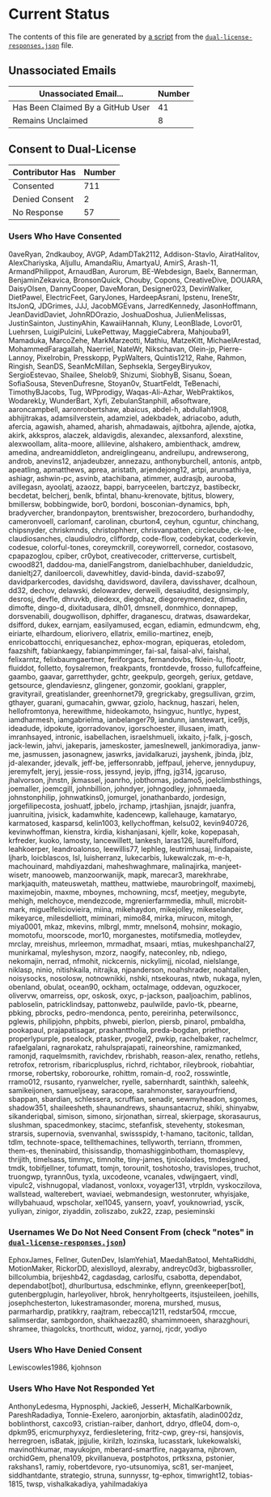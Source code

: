 # Current Status

The contents of this file are generated by [a script](scripts/summarize-dual-license-responses.js)
from the [`dual-license-responses.json`](data/dual-license-responses.json) file.

## Unassociated Emails

| Unassociated Email... | Number |
| --- | --- |
| Has Been Claimed By a GitHub User | 41 |
| Remains Unclaimed | 8 |

## Consent to Dual-License

| Contributor Has | Number |
| --- | --- |
| Consented | 711 |
| Denied Consent | 2 |
| No Response | 57 |

### Users Who Have Consented
0aveRyan, 2ndkauboy, AVGP, AdamDTak2112, Addison-Stavlo, AiratHalitov, AlexChariyska, Aljullu, AmandaRiu, AmartyaU, AmirS, Arash-11, ArmandPhilippot, ArnaudBan, Aurorum, BE-Webdesign, Baelx, Bannerman, BenjaminZekavica, BronsonQuick, Chouby, Copons, CreativeDive, DOUARA, DaisyOlsen, DannyCooper, DaveMoran, Designer023, DevinWalker, DietPawel, ElectricFeet, GaryJones, HardeepAsrani, Ipstenu, IreneStr, ItsJonQ, JDGrimes, JJJ, JacobMGEvans, JarredKennedy, JasonHoffmann, JeanDavidDaviet, JohnRDOrazio, JoshuaDoshua, JulienMelissas, JustinSainton, JustinyAhin, KawaiiHannah, Kluny, LeonBlade, Lovor01, Luehrsen, LuigiPulcini, LukePettway, MaggieCabrera, Mahjouba91, Mamaduka, MarcoZehe, MarkMarzeotti, Mathiu, MatzeKitt, MichaelArestad, MohammedFaragallah, Naerriel, NateWr, Nikschavan, Olein-jp, Pierre-Lannoy, Pixelrobin, Presskopp, PypWalters, Quintis1212, Rahe, Rahmon, Ringish, SeanDS, SeanMcMillan, Sephsekla, SergeyBiryukov, SergioEstevao, Shailee, Shelob9, Shizumi, SiobhyB, Sisanu, Soean, SofiaSousa, StevenDufresne, Stoyan0v, StuartFeldt, TeBenachi, TimothyBJacobs, Tug, WPprodigy, Waqas-Ali-Azhar, WebPraktikos, WodarekLy, WunderBart, Xyfi, ZebulanStanphill, a6software, aaroncampbell, aaronrobertshaw, abaicus, abdel-h, abdullah1908, abhijitrakas, adamsilverstein, adamziel, adekbadek, adriacobo, aduth, afercia, agawish, ahamed, aharish, ahmadawais, ajitbohra, ajlende, ajotka, akirk, akkspros, alaczek, aldavigdis, alexandec, alexsanford, alexstine, alexwoollam, alita-moore, allilevine, alshakero, ambienthack, amdrew, amedina, andreamiddleton, andreiglingeanu, andreilupu, andrewserong, androb, anevins12, anjadeubzer, annezazu, anthonyburchell, antonis, antpb, apeatling, apmatthews, aprea, aristath, arjendejong12, artpi, arunsathiya, ashiagr, ashwin-pc, asvinb, atachibana, atimmer, audrasjb, aurooba, avillegasn, ayoolatj, azaozz, bappi, barryceelen, bartczyz, bastibeckr, becdetat, belcherj, benlk, bfintal, bhanu-krenovate, bjtitus, blowery, bmillersw, bobbingwide, bor0, bordoni, bosconian-dynamics, bph, bradyvercher, brandonpayton, brentswisher, brezocordero, burhandodhy, cameronvoell, carlomanf, carolinan, cburton4, ceyhun, cguntur, chinchang, chipsnyder, chriskmnds, christophherr, chrisvanpatten, circlecube, ck-lee, claudiosanches, claudiulodro, cliffordp, code-flow, codebykat, coderkevin, codesue, colorful-tones, coreymckrill, coreyworrell, cornedor, costasovo, cpapazoglou, cpiber, cr0ybot, creativecoder, critterverse, curtisbelt, cwood821, daddou-ma, danielFangstrom, danielbachhuber, danieldudzic, danieltj27, daniloercoli, davewhitley, david-binda, david-szabo97, davidparkercodes, davidshq, davidsword, davilera, davisshaver, dcalhoun, dd32, dechov, delawski, delowardev, derweili, desaiuditd, designsimply, desrosj, devfle, dhruvkb, diedexx, diegohaz, diegoreymendez, dimadin, dimofte, dingo-d, dixitadusara, dlh01, dmsnell, donmhico, donnapep, dorsvenabili, dougwollison, dphiffer, draganescu, dratwas, dsawardekar, dsifford, dukex, earnjam, easilyamused, ecgan, ediamin, edmundcwm, ehg, eiriarte, elhardoum, eliorivero, ellatrix, emilio-martinez, enejb, enricobattocchi, enriquesanchez, ephox-mogran, epiqueras, etoledom, faazshift, fabiankaegy, fabianpimminger, fai-sal, faisal-alvi, faishal, felixarntz, felixbaumgaertner, feriforgacs, fernandovbs, fklein-lu, flootr, fluiddot, folletto, foysalremon, freakpants, frontdevde, frosso, fullofcaffeine, gaambo, gaavar, garretthyder, gchtr, geekpulp, georgeh, geriux, getdave, getsource, glendaviesnz, glingener, gonzomir, gooklani, grappler, gravityrail, greatislander, greenhornet79, gregrickaby, gregsullivan, grzim, gthayer, guarani, gumacahin, gwwar, gziolo, hacknug, haszari, helen, hellofromtonya, herewithme, hideokamoto, hsingyuc, huntlyc, hypest, iamdharmesh, iamgabrielma, ianbelanger79, iandunn, ianstewart, ice9js, ideadude, idpokute, igorradovanov, igorschoester, illusaen, imath, imranhsayed, intronic, isabellachen, israelshmueli, ixkaito, j-falk, j-gosch, jack-lewin, jahvi, jakeparis, jameskoster, jameslnewell, jankimoradiya, janw-me, jasmussen, jasonagnew, jaswrks, javidalkaruzi, jayshenk, jbinda, jblz, jd-alexander, jdevalk, jeff-be, jeffersonrabb, jeffpaul, jeherve, jennydupuy, jeremyfelt, jeryj, jessie-ross, jessynd, jeyip, jffng, jg314, jgcaruso, jhalvorson, jhnstn, jkmassel, joanrho, jobthomas, jodamo5, joelclimbsthings, joemaller, joemcgill, johnbillion, johndyer, johngodley, johnmaeda, johnstonphilip, johnwatkins0, jomurgel, jonathanbardo, jordesign, jorgefilipecosta, joshuatf, jpbelo, jrchamp, jrtashjian, jsnajdr, juanfra, juanruitina, jvisick, kadamwhite, kadencewp, kallehauge, kamataryo, karmatosed, kasparsd, kelin1003, kellychoffman, kelsu02, kevin940726, kevinwhoffman, kienstra, kirdia, kishanjasani, kjellr, koke, kopepasah, krfreder, kuoko, lamosty, lancewillett, lankesh, laras126, laurelfulford, leahkoerper, leandroalonso, leewillis77, lephleg, leutrimhusaj, lindapaiste, ljharb, loicblascos, lsl, luisherranz, lukecarbis, lukewalczak, m-e-h, machouinard, mahdiyazdani, maheshwaghmare, malinajirka, manjeet-wisetr, manooweb, manzoorwanijk, mapk, marecar3, marekhrabe, markjaquith, mateuswetah, mattheu, mattwiebe, maurobringolf, maximebj, maximejobin, maxme, mboynes, mchowning, mcsf, meetjey, megubyte, mehigh, melchoyce, mendezcode, mgrenierfarmmedia, mhull, microbit-mark, miguelfeliciovieira, miina, mikehaydon, mikejolley, mikeselander, mikeyarce, milesdelliott, miminari, mimo84, mirka, mirucon, mitogh, miya0001, mkaz, mkevins, mlbrgl, mmtr, mnelson4, mohsinr, mokagio, momotofu, moorscode, mor10, morganestes, motifsmedia, motleydev, mrclay, mreishus, mrleemon, mrmadhat, msaari, mtias, mukeshpanchal27, munirkamal, myleshyson, mzorz, naogify, nateconley, nb, ndiego, nekomajin, nerrad, nfmohit, nickcernis, nickylimjj, nicolad, nielslange, niklasp, ninio, nitishkaila, nitrajka, njpanderson, noahshrader, noahtallen, noisysocks, nosolosw, notnownikki, nshki, ntsekouras, ntwb, nukaga, nylen, obenland, obulat, ocean90, ockham, octalmage, oddevan, oguzkocer, olivervw, omarreiss, opr, oskosk, oxyc, p-jackson, paaljoachim, pablinos, pabloselin, patricklindsay, pattonwebz, paulwilde, pavlo-tk, pbearne, pbking, pbrocks, pedro-mendonca, pento, pereirinha, peterwilsoncc, pglewis, philipjohn, phpbits, phwebi, pierlon, piersb, pinarol, pmbaldha, pookapaul, prajapatisagar, prashanttholia, preda-bogdan, priethor, properlypurple, psealock, ptasker, pvogel2, pwkip, rachelbaker, rachelmcr, rafaelgalani, ragnarokatz, rahulsprajapati, raineorshine, ramizmanked, ramonjd, raquelmsmith, ravichdev, rbrishabh, reason-alex, renatho, retlehs, retrofox, retrorism, ribaricplusplus, richrd, richtabor, rileybrook, riobahtiar, rmorse, robertsky, roborourke, rohittm, romain-d, roo2, rosswintle, rramo012, rsusanto, ryanwelcher, ryelle, sabernhardt, sainthkh, saleehk, samikeijonen, samueljseay, saracope, sarahmonster, sarayourfriend, sbappan, sbardian, schlessera, scruffian, senadir, sewmyheadon, sgomes, shadow351, shaileesheth, shaunandrews, shaunsantacruz, shiki, shinyabw, sikanderiqbal, simison, simono, sirjonathan, sirreal, skierpage, skorasaurus, slushman, spacedmonkey, stacimc, stefanfisk, stevehenty, stokesman, strarsis, supernovia, svenvanhal, swissspidy, t-hamano, tacitonic, talldan, tdlm, technote-space, tellthemachines, tellyworth, terriann, tfrommen, them-es, theninabird, thisissandip, thomashigginbotham, thomasplevy, thrijith, timelsass, timmyc, timnolte, tiny-james, tjnicolaides, tmdesigned, tmdk, tobifjellner, tofumatt, tomjn, torounit, toshotosho, travislopes, truchot, truongwp, tyrann0us, tyxla, uxcodeone, vcanales, vdwijngaert, vindl, vipulc2, vishnugopal, vladanost, vonloxx, voyager131, vtrpldn, vyskoczilova, wallstead, walterebert, waviaei, webmandesign, westonruter, whyisjake, willybahuaud, wpscholar, xel1045, yansern, yoavf, youknowriad, yscik, yuliyan, zinigor, ziyaddin, zoliszabo, zuk22, zzap, pesieminski

### Usernames We Do Not Need Consent From (check "notes" in [`dual-license-responses.json`](data/dual-license-responses.json))
EphoxJames, Fellner, GutenDev, IslamYehia1, MaedahBatool, MehtaRiddhi, MotionMaker, RickorDD, alexislloyd, alexraby, andreyc0d3r, bigbassroller, billcolumbia, brijeshb42, cagdasdag, carloslfu, csabotta, dependabot, dependabot[bot], dhurlburtusa, edschminke, eflynn, greenkeeper[bot], gutenbergplugin, harleyoliver, hbrok, henryholtgeerts, itsjusteileen, joehills, josephchesterton, lukestramasonder, morena, murshed, musus, parmarhardip, pratikkry, raajtram, rebeccaj1211, redstar504, rmccue, salimserdar, sambgordon, shaikhaezaz80, shamimmoeen, sharazghouri, shramee, thiagolcks, tnorthcutt, widoz, yarnoj, rjcdr, yodiyo

### Users Who Have Denied Consent
Lewiscowles1986, kjohnson

### Users Who Have Not Responded Yet
AnthonyLedesma, Hypnosphi, Jackie6, JesserH, MichalKarbownik, PareshRadadiya, Tonnie-Exelero, aaronjorbin, aktasfatih, aladin002dz, boblinthorst, caxco93, cristian-raiber, danhort, ddryo, dfle04, dom-o, dpkm95, ericmurphyxyz, ferdiesletering, fritz-cwp, grey-rsi, hansjovis, herregroen, isBatak, jpjjulie, kirilzh, lozinska, lucasstark, lukekowalski, mavinothkumar, mayukojpn, mberard-smartfire, nagayama, njbrown, orchidGem, phena109, pkvillanueva, postphotos, prtksxna, pstonier, rakshans1, ramiy, robertdevore, ryo-utsunomiya, sc81, ser-manjeet, siddhantdante, strategio, struna, sunnyssr, tg-ephox, timwright12, tobias-1815, twsp, vishalkakadiya, yahilmadakiya
